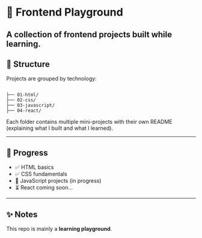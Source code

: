 # 🎨 Frontend Playground
A collection of frontend projects built while learning.
---

## 📂 Structure

Projects are grouped by technology:

```plaintext

├── 01-html/
├── 02-css/
├── 03-javascript/
├── 04-react/                                            
```


Each folder contains multiple mini-projects with their own README (explaining what I built and what I learned).

---



## 📌 Progress

- ✅ HTML basics  
- ✅ CSS fundamentals  
- 🔄 JavaScript projects (in progress)  
- ⏳ React coming soon...  

---

## ✨ Notes

This repo is mainly a **learning playground**.  

